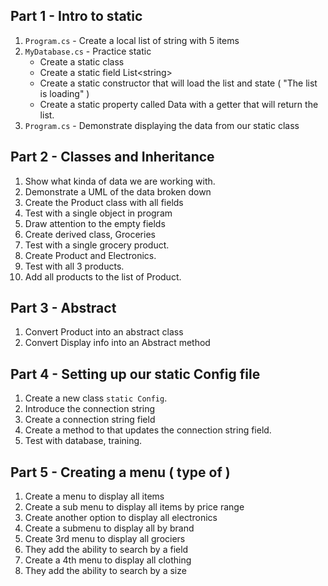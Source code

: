 ﻿## Part 1 - Intro to static
1. `Program.cs` - Create a local list of string with 5 items
2. `MyDatabase.cs` - Practice static
    - Create a static class
    - Create a static field List\<string\>
    - Create a static constructor that will load the list and state ( "The list is loading" )
    - Create a static property called Data with a getter that will return the list.
3. `Program.cs` - Demonstrate displaying the data from our static class

## Part 2 - Classes and Inheritance
1. Show what kinda of data we are working with.
2. Demonstrate a UML of the data broken down
3. Create the Product class with all fields
4. Test with a single object in program
5. Draw attention to the empty fields
6. Create derived class, Groceries
7. Test with a single grocery product.
8. Create Product and Electronics.
9. Test with all 3 products.
10. Add all products to the list of Product.

## Part 3 - Abstract
1. Convert Product into an abstract class
2. Convert Display info into an Abstract method

## Part 4 - Setting up our static Config file
1. Create a new class `static Config`.
2. Introduce the connection string
3. Create a connection string field
4. Create a method to that updates the connection string field.
5. Test with database, training.

## Part 5 - Creating a menu ( type of )
1. Create a menu to display all items
1. Create a sub menu to display all items by price range
2. Create another option to display all electronics
1. Create a submenu to display all by brand
3. Create 3rd menu to display all grociers
1. They add the ability to search by a field
4. Create a 4th menu to display all clothing
1. They add the ability to search by a size

